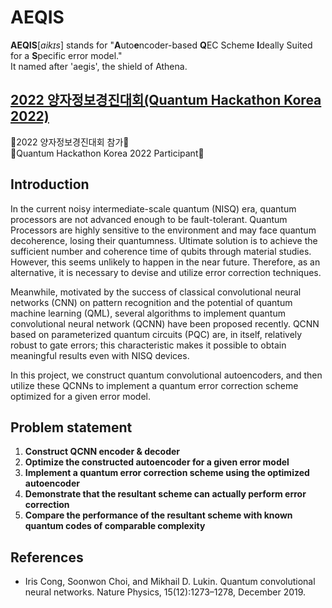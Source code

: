 # AEQIS
**AEQIS**[*aikɪs*] stands for "**A**uto**e**ncoder-based **Q**EC Scheme **I**deally Suited for a **S**pecific error model."  
It named after 'aegis', the shield of Athena.

## [2022 양자정보경진대회(Quantum Hackathon Korea 2022)](https://github.com/qiskit-community/quantum-hackathon-korea-22)
🎉2022 양자정보경진대회 참가🎉  
🎉Quantum Hackathon Korea 2022 Participant🎉

## Introduction
In the current noisy intermediate-scale quantum (NISQ) era, quantum processors are not advanced enough to be fault-tolerant. Quantum Processors are highly sensitive to the environment and may face quantum decoherence, losing their quantumness. Ultimate solution is to achieve the sufficient number and coherence time of qubits through material studies. However, this seems unlikely to happen in the near future. Therefore, as an alternative, it is necessary to devise and utilize error correction techniques.

Meanwhile, motivated by the success of classical convolutional neural networks (CNN) on pattern recognition and the potential of quantum machine learning (QML), several algorithms to implement quantum convolutional neural network (QCNN) have been proposed recently. QCNN based on parameterized quantum circuits (PQC) are, in itself, relatively robust to gate errors; this characteristic makes it possible to obtain meaningful results even with NISQ devices.

In this project, we construct quantum convolutional autoencoders, and then utilize these QCNNs to implement a quantum error correction scheme optimized for a given error model.

## Problem statement
1. **Construct QCNN encoder & decoder**
2. **Optimize the constructed autoencoder for a given error model**
3. **Implement a quantum error correction scheme using the optimized autoencoder**
4. **Demonstrate that the resultant scheme can actually perform error correction**
5. **Compare the performance of the resultant scheme with known quantum codes of
comparable complexity**

## References
- Iris Cong, Soonwon Choi, and Mikhail D. Lukin. Quantum convolutional neural networks. Nature Physics, 15(12):1273–1278, December 2019.
